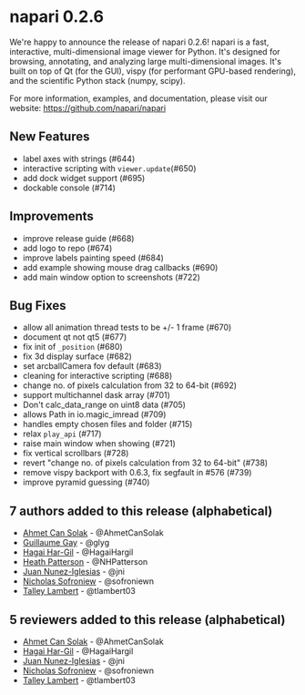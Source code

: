 # napari 0.2.6

We're happy to announce the release of napari 0.2.6! napari is a fast,
interactive, multi-dimensional image viewer for Python. It's designed for
browsing, annotating, and analyzing large multi-dimensional images. It's built
on top of Qt (for the GUI), vispy (for performant GPU-based rendering), and the
scientific Python stack (numpy, scipy).

For more information, examples, and documentation, please visit our website:
https://github.com/napari/napari

## New Features

- label axes with strings (#644)
- interactive scripting with `viewer.update`(#650)
- add dock widget support (#695)
- dockable console (#714)

## Improvements

- improve release guide (#668)
- add logo to repo (#674)
- improve labels painting speed (#684)
- add example showing mouse drag callbacks (#690)
- add main window option to screenshots (#722)

## Bug Fixes

- allow all animation thread tests to be +/- 1 frame (#670)
- document qt not qt5 (#677)
- fix init of `_position` (#680)
- fix 3d display surface (#682)
- set arcballCamera fov default (#683)
- cleaning for interactive scripting (#688)
- change no. of pixels calculation from 32 to 64-bit (#692)
- support multichannel dask array (#701)
- Don't calc_data_range on uint8 data (#705)
- allows Path in io.magic_imread (#709)
- handles empty chosen files and folder (#715)
- relax `play_api` (#717)
- raise main window when showing (#721)
- fix vertical scrollbars (#728)
- revert "change no. of pixels calculation from 32 to 64-bit" (#738)
- remove vispy backport with 0.6.3, fix segfault in #576 (#739)
- improve pyramid guessing (#740)

## 7 authors added to this release (alphabetical)

- [Ahmet Can Solak](https://github.com/napari/napari/commits?author=AhmetCanSolak) - @AhmetCanSolak
- [Guillaume Gay](https://github.com/napari/napari/commits?author=glyg) - @glyg
- [Hagai Har-Gil](https://github.com/napari/napari/commits?author=HagaiHargil) - @HagaiHargil
- [Heath Patterson](https://github.com/napari/napari/commits?author=NHPatterson) - @NHPatterson
- [Juan Nunez-Iglesias](https://github.com/napari/napari/commits?author=jni) - @jni
- [Nicholas Sofroniew](https://github.com/napari/napari/commits?author=sofroniewn) - @sofroniewn
- [Talley Lambert](https://github.com/napari/napari/commits?author=tlambert03) - @tlambert03

## 5 reviewers added to this release (alphabetical)

- [Ahmet Can Solak](https://github.com/napari/napari/commits?author=AhmetCanSolak) - @AhmetCanSolak
- [Hagai Har-Gil](https://github.com/napari/napari/commits?author=HagaiHargil) - @HagaiHargil
- [Juan Nunez-Iglesias](https://github.com/napari/napari/commits?author=jni) - @jni
- [Nicholas Sofroniew](https://github.com/napari/napari/commits?author=sofroniewn) - @sofroniewn
- [Talley Lambert](https://github.com/napari/napari/commits?author=tlambert03) - @tlambert03
